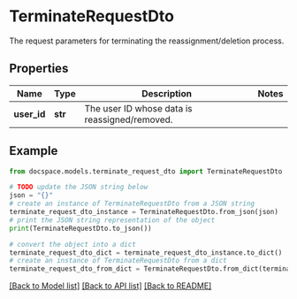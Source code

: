 # TerminateRequestDto

The request parameters for terminating the reassignment/deletion process.

## Properties

Name | Type | Description | Notes
------------ | ------------- | ------------- | -------------
**user_id** | **str** | The user ID whose data is reassigned/removed. | 

## Example

```python
from docspace.models.terminate_request_dto import TerminateRequestDto

# TODO update the JSON string below
json = "{}"
# create an instance of TerminateRequestDto from a JSON string
terminate_request_dto_instance = TerminateRequestDto.from_json(json)
# print the JSON string representation of the object
print(TerminateRequestDto.to_json())

# convert the object into a dict
terminate_request_dto_dict = terminate_request_dto_instance.to_dict()
# create an instance of TerminateRequestDto from a dict
terminate_request_dto_from_dict = TerminateRequestDto.from_dict(terminate_request_dto_dict)
```
[[Back to Model list]](../README.md#documentation-for-models) [[Back to API list]](../README.md#documentation-for-api-endpoints) [[Back to README]](../README.md)


